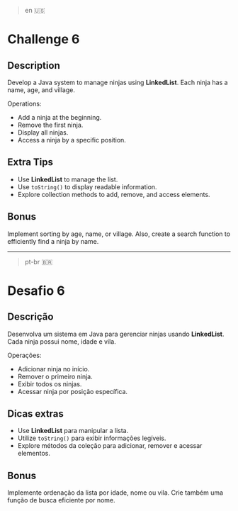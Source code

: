 > en 🇺🇸

# Challenge 6

## Description
Develop a Java system to manage ninjas using **LinkedList**. Each ninja has a name, age, and village.

Operations:
- Add a ninja at the beginning.
- Remove the first ninja.
- Display all ninjas.
- Access a ninja by a specific position.

## Extra Tips
- Use **LinkedList** to manage the list.
- Use `toString()` to display readable information.
- Explore collection methods to add, remove, and access elements.

## Bonus
Implement sorting by age, name, or village. Also, create a search function to efficiently find a ninja by name.

---
> pt-br 🇧🇷

# Desafio 6

## Descrição
Desenvolva um sistema em Java para gerenciar ninjas usando **LinkedList**. Cada ninja possui nome, idade e vila.

Operações:
- Adicionar ninja no início.
- Remover o primeiro ninja.
- Exibir todos os ninjas.
- Acessar ninja por posição específica.

## Dicas extras
- Use **LinkedList** para manipular a lista.
- Utilize `toString()` para exibir informações legíveis.
- Explore métodos da coleção para adicionar, remover e acessar elementos.

## Bonus
Implemente ordenação da lista por idade, nome ou vila. Crie também uma função de busca eficiente por nome.

